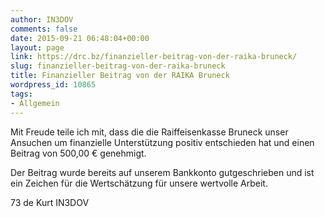 ```yaml
---
author: IN3DOV
comments: false
date: 2015-09-21 06:48:04+00:00
layout: page
link: https://drc.bz/finanzieller-beitrag-von-der-raika-bruneck/
slug: finanzieller-beitrag-von-der-raika-bruneck
title: Finanzieller Beitrag von der RAIKA Bruneck
wordpress_id: 10865
tags:
- Allgemein
---
```


Mit Freude teile ich mit, dass die die Raiffeisenkasse Bruneck unser Ansuchen um finanzielle Unterstützung positiv entschieden hat und einen Beitrag von 500,00 € genehmigt.

Der Beitrag wurde bereits auf unserem Bankkonto gutgeschrieben und ist ein Zeichen für die Wertschätzung für unsere wertvolle Arbeit.

73 de Kurt IN3DOV
